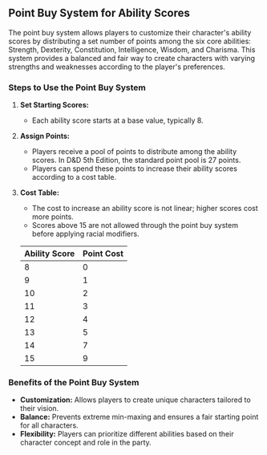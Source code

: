 ## Point Buy System for Ability Scores

The point buy system allows players to customize their character's ability scores by distributing a set number of points among the six core abilities: Strength, Dexterity, Constitution, Intelligence, Wisdom, and Charisma. This system provides a balanced and fair way to create characters with varying strengths and weaknesses according to the player's preferences.

### Steps to Use the Point Buy System

1. **Set Starting Scores:**
    - Each ability score starts at a base value, typically 8.

2. **Assign Points:**
    - Players receive a pool of points to distribute among the ability scores. In D&D 5th Edition, the standard point pool is 27 points.
    - Players can spend these points to increase their ability scores according to a cost table.

3. **Cost Table:**
    - The cost to increase an ability score is not linear; higher scores cost more points.
    - Scores above 15 are not allowed through the point buy system before applying racial modifiers.

    | Ability Score | Point Cost |
    |---------------|------------|
    | 8             | 0          |
    | 9             | 1          |
    | 10            | 2          |
    | 11            | 3          |
    | 12            | 4          |
    | 13            | 5          |
    | 14            | 7          |
    | 15            | 9          |

### Benefits of the Point Buy System

- **Customization:** Allows players to create unique characters tailored to their vision.
- **Balance:** Prevents extreme min-maxing and ensures a fair starting point for all characters.
- **Flexibility:** Players can prioritize different abilities based on their character concept and role in the party.